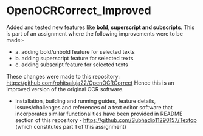 # OpenOCRCorrect_Improved
Added and tested new features like **bold, superscript and subscripts**.
This is part of an assignment where the following improvements were to be made:-
- a. adding bold/unbold feature for selected texts
- b. adding superscript feature for selected texts
- c. adding subscript feature for selected texts

These changes were made to this repository: https://github.com/rohitsaluja22/OpenOCRCorrect
Hence this is an improved version of the original OCR software.
- Installation, building and running guides, feature details, issues/challenges and references of 
a text editor software that incorporates similar functionalities have been provided in README section 
of this repository - https://github.com/Subhadip11290157/Textop (which constitutes part 1 of this assignment)
